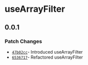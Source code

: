 # useArrayFilter

## 0.0.1

### Patch Changes

- [`47b02cc`](https://github.com/changeelog/react-hooks/commit/47b02cc0a1472a6515421ff0dc1eea007bccc564)- Introduced useArrayFilter
- [`6536717`](https://github.com/changeelog/reactuse/commit/653671750efed349b3e8462106e77e47ba92c597#diff-3689c9393bfff60a5bdf575904af5cf350437430b8a7df80ab280c5aa1ec21bf)- Refactored useArrayFilter
